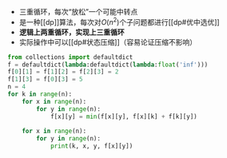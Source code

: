 - 三重循环，每次“放松”一个可能中转点
- 是一种[[dp]]算法，每次对$O(n^2)$个子问题都进行[[dp#优中选优]]
- **逻辑上两重循环，实现上三重循环**
- 实际操作中可以[[dp#状态压缩]]（容易论证压缩不影响）
```python
from collections import defaultdict
f = defaultdict(lambda:defaultdict(lambda:float('inf')))
f[0][1] = f[1][2] = f[2][3] = 2
f[1][3] = f[0][3] = 5
n = 4
for k in range(n):
    for x in range(n):
        for y in range(n):
            f[x][y] = min(f[x][y], f[x][k] + f[k][y])
    
    for x in range(n):
        for y in range(n):
            print(k, x, y, f[x][y])
```